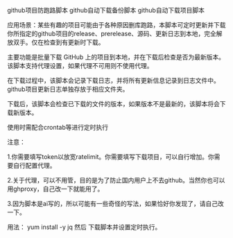 github项目防跑路脚本 github自动下载备份脚本 github自动下载项目脚本

应用场景：某些有趣的项目可能由于各种原因删库跑路，本脚本可定时更新并下载你所指定的github项目的release、prerelease、源码、更新日志到本地，完全解放双手。仅在检查到有更新时下载。

主要功能是批量下载 GitHub 上的项目到本地，并在下载后检查是否为最新版本。该脚本支持代理设置，如果代理不可用则不使用代理。

在下载过程中，该脚本会记录下载日志，并将所有更新信息记录到日志文件中。github项目更新日志单独存放于相应文件夹。

下载后，该脚本会检查已下载的文件的版本，如果版本不是最新的，该脚本将会下载新版本。

使用时需配合crontab等进行定时执行

注意：

1.你需要填写token以放宽ratelimit。你需要填写下载项目，可以自行增加。你需要自行配置代理。

2.关于代理，可以不用管，目的是为了防止国内用户上不去github。当然你也可以用ghproxy，自己改一下就能用了。

3.因为脚本是ai写的，所以可能有一些奇怪的写法，如果恰好你发现了，请自己改一下。

用法： yum install -y jq 然后 下载脚本并设置定时执行。
